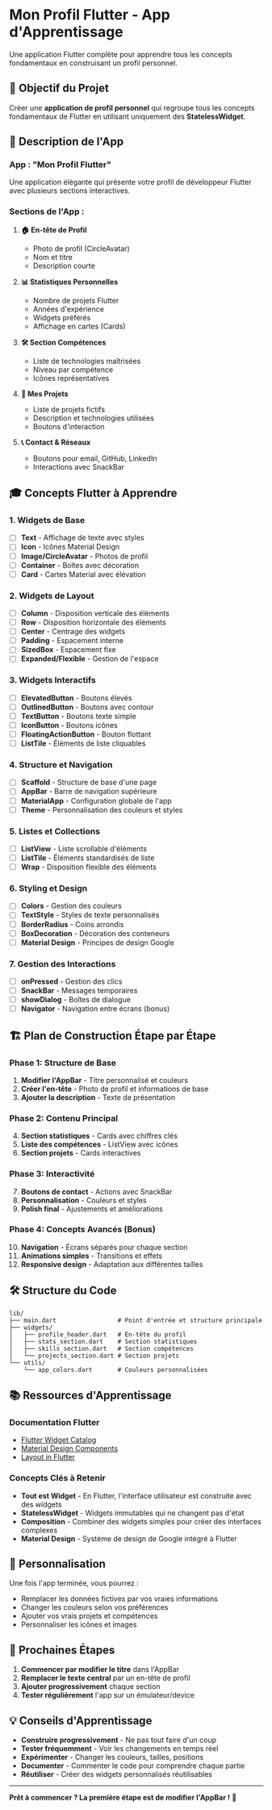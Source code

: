 # Mon Profil Flutter - App d'Apprentissage

Une application Flutter complète pour apprendre tous les concepts fondamentaux en construisant un profil personnel.

## 🎯 Objectif du Projet

Créer une **application de profil personnel** qui regroupe tous les concepts fondamentaux de Flutter en utilisant uniquement des **StatelessWidget**.

## 📱 Description de l'App

### App : "Mon Profil Flutter"
Une application élégante qui présente votre profil de développeur Flutter avec plusieurs sections interactives.

### Sections de l'App :
1. **🏠 En-tête de Profil**
   - Photo de profil (CircleAvatar)
   - Nom et titre
   - Description courte

2. **📊 Statistiques Personnelles**
   - Nombre de projets Flutter
   - Années d'expérience
   - Widgets préférés
   - Affichage en cartes (Cards)

3. **🛠️ Section Compétences**
   - Liste de technologies maîtrisées
   - Niveau par compétence
   - Icônes représentatives

4. **💼 Mes Projets**
   - Liste de projets fictifs
   - Description et technologies utilisées
   - Boutons d'interaction

5. **📞 Contact & Réseaux**
   - Boutons pour email, GitHub, LinkedIn
   - Interactions avec SnackBar

## 🎓 Concepts Flutter à Apprendre

### 1. Widgets de Base
- [ ] **Text** - Affichage de texte avec styles
- [ ] **Icon** - Icônes Material Design
- [ ] **Image/CircleAvatar** - Photos de profil
- [ ] **Container** - Boîtes avec décoration
- [ ] **Card** - Cartes Material avec élévation

### 2. Widgets de Layout
- [ ] **Column** - Disposition verticale des éléments
- [ ] **Row** - Disposition horizontale des éléments
- [ ] **Center** - Centrage des widgets
- [ ] **Padding** - Espacement interne
- [ ] **SizedBox** - Espacement fixe
- [ ] **Expanded/Flexible** - Gestion de l'espace

### 3. Widgets Interactifs
- [ ] **ElevatedButton** - Boutons élevés
- [ ] **OutlinedButton** - Boutons avec contour
- [ ] **TextButton** - Boutons texte simple
- [ ] **IconButton** - Boutons icônes
- [ ] **FloatingActionButton** - Bouton flottant
- [ ] **ListTile** - Éléments de liste cliquables

### 4. Structure et Navigation
- [ ] **Scaffold** - Structure de base d'une page
- [ ] **AppBar** - Barre de navigation supérieure
- [ ] **MaterialApp** - Configuration globale de l'app
- [ ] **Theme** - Personnalisation des couleurs et styles

### 5. Listes et Collections
- [ ] **ListView** - Liste scrollable d'éléments
- [ ] **ListTile** - Éléments standardisés de liste
- [ ] **Wrap** - Disposition flexible des éléments

### 6. Styling et Design
- [ ] **Colors** - Gestion des couleurs
- [ ] **TextStyle** - Styles de texte personnalisés
- [ ] **BorderRadius** - Coins arrondis
- [ ] **BoxDecoration** - Décoration des conteneurs
- [ ] **Material Design** - Principes de design Google

### 7. Gestion des Interactions
- [ ] **onPressed** - Gestion des clics
- [ ] **SnackBar** - Messages temporaires
- [ ] **showDialog** - Boîtes de dialogue
- [ ] **Navigator** - Navigation entre écrans (bonus)

## 🏗️ Plan de Construction Étape par Étape

### Phase 1: Structure de Base
1. **Modifier l'AppBar** - Titre personnalisé et couleurs
2. **Créer l'en-tête** - Photo de profil et informations de base
3. **Ajouter la description** - Texte de présentation

### Phase 2: Contenu Principal
4. **Section statistiques** - Cards avec chiffres clés
5. **Liste des compétences** - ListView avec icônes
6. **Section projets** - Cards interactives

### Phase 3: Interactivité
7. **Boutons de contact** - Actions avec SnackBar
8. **Personnalisation** - Couleurs et styles
9. **Polish final** - Ajustements et améliorations

### Phase 4: Concepts Avancés (Bonus)
10. **Navigation** - Écrans séparés pour chaque section
11. **Animations simples** - Transitions et effets
12. **Responsive design** - Adaptation aux différentes tailles

## 🛠️ Structure du Code

```
lib/
├── main.dart                 # Point d'entrée et structure principale
├── widgets/
│   ├── profile_header.dart   # En-tête du profil
│   ├── stats_section.dart    # Section statistiques
│   ├── skills_section.dart   # Section compétences
│   └── projects_section.dart # Section projets
└── utils/
    └── app_colors.dart       # Couleurs personnalisées
```

## 📚 Ressources d'Apprentissage

### Documentation Flutter
- [Flutter Widget Catalog](https://docs.flutter.dev/development/ui/widgets)
- [Material Design Components](https://docs.flutter.dev/development/ui/material)
- [Layout in Flutter](https://docs.flutter.dev/development/ui/layout)

### Concepts Clés à Retenir
- **Tout est Widget** - En Flutter, l'interface utilisateur est construite avec des widgets
- **StatelessWidget** - Widgets immutables qui ne changent pas d'état
- **Composition** - Combiner des widgets simples pour créer des interfaces complexes
- **Material Design** - Système de design de Google intégré à Flutter

## 🎨 Personnalisation

Une fois l'app terminée, vous pourrez :
- Remplacer les données fictives par vos vraies informations
- Changer les couleurs selon vos préférences
- Ajouter vos vrais projets et compétences
- Personnaliser les icônes et images

## 🚀 Prochaines Étapes

1. **Commencer par modifier le titre** dans l'AppBar
2. **Remplacer le texte central** par un en-tête de profil
3. **Ajouter progressivement** chaque section
4. **Tester régulièrement** l'app sur un émulateur/device

## 💡 Conseils d'Apprentissage

- **Construire progressivement** - Ne pas tout faire d'un coup
- **Tester fréquemment** - Voir les changements en temps réel
- **Expérimenter** - Changer les couleurs, tailles, positions
- **Documenter** - Commenter le code pour comprendre chaque partie
- **Réutiliser** - Créer des widgets personnalisés réutilisables

---

**Prêt à commencer ? La première étape est de modifier l'AppBar !** 🚀
